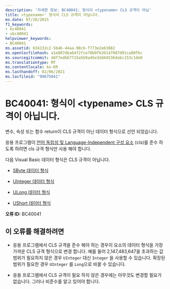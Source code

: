 ```yaml
---
description: '자세한 정보: BC40041: 형식이 <typename> CLS 규격이 아님'
title: <typename>' 형식이 CLS 규격이 아닙니다.
ms.date: 07/20/2015
f1_keywords:
- bc40041
- vbc40041
helpviewer_keywords:
- BC40041
ms.assetid: 634132c2-5646-44aa-98c6-f773e2e63882
ms.openlocfilehash: a1e807dba64f2fce70b0fb39147087d91ca80fbc
ms.sourcegitcommit: ddf7edb67715a5b9a45e3dd44536dabc153c1de0
ms.translationtype: MT
ms.contentlocale: ko-KR
ms.lasthandoff: 02/06/2021
ms.locfileid: "99675041"
---
```

# <a name="bc40041-type-typename-is-not-cls-compliant"></a>BC40041: 형식이 \<typename> CLS 규격이 아닙니다.

변수, 속성 또는 함수 return이 CLS 규격이 아닌 데이터 형식으로 선언 되었습니다.

 응용 프로그램이 [언어 독립성 및 Language-Independent 구성 요소](../../../standard/language-independence-and-language-independent-components.md) (cls)를 준수 하도록 하려면 cls 규격 형식만 사용 해야 합니다.

 다음 Visual Basic 데이터 형식은 CLS 규격이 아닙니다.

- [SByte 데이터 형식](../data-types/sbyte-data-type.md)

- [UInteger 데이터 형식](../data-types/uinteger-data-type.md)

- [ULong 데이터 형식](../data-types/ulong-data-type.md)

- [UShort 데이터 형식](../data-types/ushort-data-type.md)

 **오류 ID:** BC40041

## <a name="to-correct-this-error"></a>이 오류를 해결하려면

- 응용 프로그램에서 CLS 규격을 준수 해야 하는 경우이 요소의 데이터 형식을 가장 가까운 CLS 규격 형식으로 변경 합니다. 예를 들어 2,147,483,647을 초과하는 값 범위가 필요하지 않은 경우 `UInteger` 대신 `Integer` 을 사용할 수 있습니다. 확장된 범위가 필요한 경우 `UInteger` 를 `Long`으로 바꿀 수 있습니다.

- 응용 프로그램에서 CLS 규격이 필요 하지 않은 경우에는 아무것도 변경할 필요가 없습니다. 그러나 비준수를 알고 있어야 합니다.
